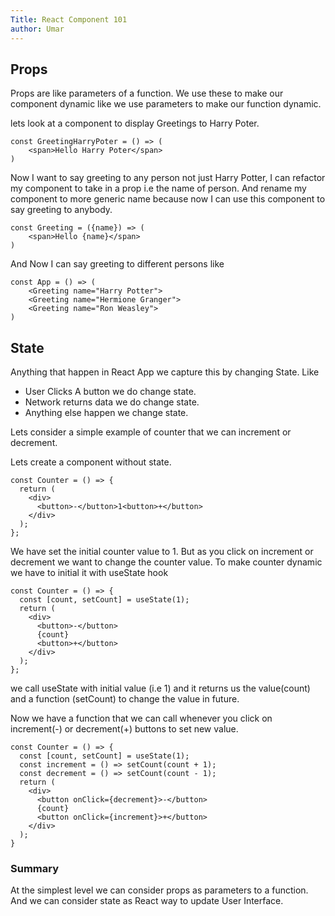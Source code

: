 ```yaml
---
Title: React Component 101
author: Umar
---
```


## Props
Props are like parameters of a function. We use these to make our component dynamic like we use parameters to make our function dynamic.

lets look at a component to display Greetings to Harry Poter. 

```
const GreetingHarryPoter = () => (
    <span>Hello Harry Poter</span>
)
```
Now I want to say greeting to any person not just Harry Potter, I can refactor my component to take in a prop i.e the name of person. And rename my component to more generic name because now I can use this component to say greeting to anybody.

```
const Greeting = ({name}) => (
    <span>Hello {name}</span>
)
```
And Now I can say greeting to different persons like
```
const App = () => (
    <Greeting name="Harry Potter">
    <Greeting name="Hermione Granger">
    <Greeting name="Ron Weasley">
)
```

## State
Anything that happen in React App we capture this by changing State.
Like
- User Clicks A button we do change state.
- Network returns data we do change state.
- Anything else happen we change state.

Lets consider a simple example of counter that we can increment or decrement.

Lets create a component without state.
```
const Counter = () => {
  return (
    <div>
      <button>-</button>1<button>+</button>
    </div>
  );
};
```
We have set the initial counter value to 1.
But as you click on increment or decrement we want to change the counter value. 
To make counter dynamic we have to initial it with useState hook

```
const Counter = () => {
  const [count, setCount] = useState(1);
  return (
    <div>
      <button>-</button>
      {count}
      <button>+</button>
    </div>
  );
};
```
we call useState with initial value (i.e 1) and it returns us the value(count) and a function (setCount) to change the value in future.

Now we have a function that we can call whenever you click on increment(-) or decrement(+) buttons to set new value.
```
const Counter = () => {
  const [count, setCount] = useState(1);
  const increment = () => setCount(count + 1);
  const decrement = () => setCount(count - 1);
  return (
    <div>
      <button onClick={decrement}>-</button>
      {count}
      <button onClick={increment}>+</button>
    </div>
  );
}
```

### Summary

At the simplest level we can consider props as parameters to a function.
And we can consider state as React way to update User Interface.
